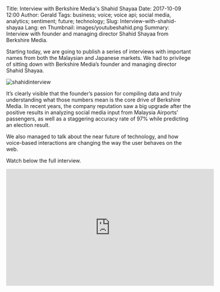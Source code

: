 Title: Interview with Berkshire Media's Shahid Shayaa
Date: 2017-10-09 12:00
Author: Gerald
Tags: business; voice; voice api; social media, analytics; sentiment; future; technology; 
Slug: Interview-with-shahid-shayaa
Lang: en
Thumbnail: images/youtubeshahid.png
Summary: Interview with founder and managing director Shahid Shayaa from Berkshire Media. 

Starting today, we are going to publish a series of interviews with important names from both the Malaysian and Japanese markets.
We had to privilege of sitting down with Berkshire Media’s founder and managing director Shahid Shayaa.

![shahidinterview](/images/youtubeshahid.png)

It’s clearly visible that the founder’s passion for compiling data and truly understanding what those numbers mean is the core drive of Berkshire Media. In recent years, the company reputation saw a big upgrade after the positive results in analyzing social media input from Malaysia Airports’ passengers, as well as a staggering accuracy rate of 97% while predicting an election result.

We also managed to talk about the near future of technology, and how voice-based interactions are changing the way the user behaves on the 
web.

Watch below the full interview.

<iframe width="560" height="315" src="https://www.youtube.com/embed/PilzBg1r0OE" frameborder="0" allowfullscreen></iframe>
